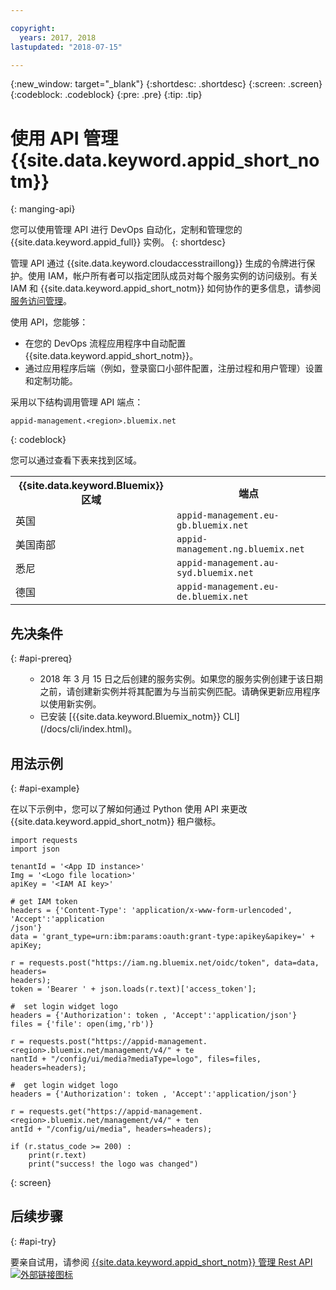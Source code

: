 ```yaml
---

copyright:
  years: 2017, 2018
lastupdated: "2018-07-15"

---
```


{:new_window: target="_blank"}
{:shortdesc: .shortdesc}
{:screen: .screen}
{:codeblock: .codeblock}
{:pre: .pre}
{:tip: .tip}

# 使用 API 管理 {{site.data.keyword.appid_short_notm}}
{: manging-api}

您可以使用管理 API 进行 DevOps 自动化，定制和管理您的 {{site.data.keyword.appid_full}} 实例。
{: shortdesc}

管理 API 通过 {{site.data.keyword.cloudaccesstraillong}} 生成的令牌进行保护。使用 IAM，帐户所有者可以指定团队成员对每个服务实例的访问级别。有关 IAM 和 {{site.data.keyword.appid_short_notm}} 如何协作的更多信息，请参阅[服务访问管理](/docs/services/appid/iam.html)。

使用 API，您能够：
* 在您的 DevOps 流程应用程序中自动配置 {{site.data.keyword.appid_short_notm}}。
* 通过应用程序后端（例如，登录窗口小部件配置，注册过程和用户管理）设置和定制功能。


采用以下结构调用管理 API 端点：

```
appid-management.<region>.bluemix.net
```
{: codeblock}

您可以通过查看下表来找到区域。

<table>
  <tr>
    <th>{{site.data.keyword.Bluemix}} 区域</th>
    <th>端点</th>
  </tr>
  <tr>
    <td>英国</td>
    <td><code>appid-management.eu-gb.bluemix.net</code></td>
  </tr>
  <tr>
    <td>美国南部</td>
    <td><code>appid-management.ng.bluemix.net</code></td>
  </tr>
  <tr>
    <td>悉尼</td>
    <td><code>appid-management.au-syd.bluemix.net</code></td>
  </tr>
  <tr>
    <td>德国</td>
    <td><code>appid-management.eu-de.bluemix.net</code></td>
  </tr>
</table>



## 先决条件
{: #api-prereq}

<ul><ul><li>2018 年 3 月 15 日之后创建的服务实例。如果您的服务实例创建于该日期之前，请创建新实例并将其配置为与当前实例匹配。请确保更新应用程序以使用新实例。</li>
<li>已安装 [{{site.data.keyword.Bluemix_notm}} CLI](/docs/cli/index.html)。</li></ul></ul>

## 用法示例
{: #api-example}

在以下示例中，您可以了解如何通过 Python 使用 API 来更改 {{site.data.keyword.appid_short_notm}} 租户徽标。

```
import requests
import json

tenantId = '<App ID instance>'
Img = '<Logo file location>'
apiKey = '<IAM AI key>'

# get IAM token
headers = {'Content-Type': 'application/x-www-form-urlencoded', 'Accept':'application
/json'}
data = 'grant_type=urn:ibm:params:oauth:grant-type:apikey&apikey=' + apiKey;

r = requests.post("https://iam.ng.bluemix.net/oidc/token", data=data, headers=
headers);
token = 'Bearer ' + json.loads(r.text)['access_token'];

#  set login widget logo
headers = {'Authorization': token , 'Accept':'application/json'}
files = {'file': open(img,'rb')}

r = requests.post("https://appid-management.<region>.bluemix.net/management/v4/" + te
nantId + "/config/ui/media?mediaType=logo", files=files, headers=headers);

#  get login widget logo
headers = {'Authorization': token , 'Accept':'application/json'}

r = requests.get("https://appid-management.<region>.bluemix.net/management/v4/" + ten
antId + "/config/ui/media", headers=headers);

if (r.status_code >= 200) :
    print(r.text)
    print("success! the logo was changed")
```
{: screen}


## 后续步骤
{: #api-try}

要亲自试用，请参阅 <a href="https://appid-management.ng.bluemix.net/swagger-ui/
" target="_blank">{{site.data.keyword.appid_short_notm}} 管理 Rest API <img src="../../icons/launch-glyph.svg" alt="外部链接图标"></a>
